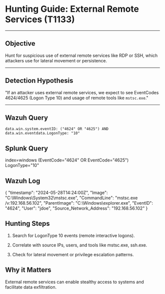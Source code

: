 # Hunting Guide: External Remote Services (T1133)

---

## Objective

Hunt for suspicious use of external remote services like RDP or SSH, which attackers use for lateral movement or persistence.

---

## Detection Hypothesis

"If an attacker uses external remote services, we expect to see EventCodes 4624/4625 (Logon Type 10) and usage of remote tools like `mstsc.exe`."

---

## Wazuh Query

```kql
data.win.system.eventID: ("4624" OR "4625") AND data.win.eventdata.LogonType: "10"
```
## Splunk Query

index=windows (EventCode="4624" OR EventCode="4625") LogonType="10"

## Wazuh Log

{
  "timestamp": "2024-05-28T14:24:00Z",
  "Image": "C:\\Windows\\System32\\mstsc.exe",
  "CommandLine": "mstsc.exe /v:192.168.56.102",
  "ParentImage": "C:\\Windows\\explorer.exe",
  "EventID": "4624",
  "User": "jdoe",
  "Source_Network_Address": "192.168.56.102"
}

## Hunting Steps

1. Search for LogonType 10 events (remote interactive logons).

2. Correlate with source IPs, users, and tools like mstsc.exe, ssh.exe.

3. Check for lateral movement or privilege escalation patterns.

## Why it Matters

External remote services can enable stealthy access to systems and facilitate data exfiltration.




